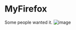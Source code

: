 # MyFirefox
Some people wanted it. 
![image](https://github.com/Meliketoaste/MyFirefox/assets/104159340/c0063340-726c-4086-9ad7-05d85d5ef6eb)
